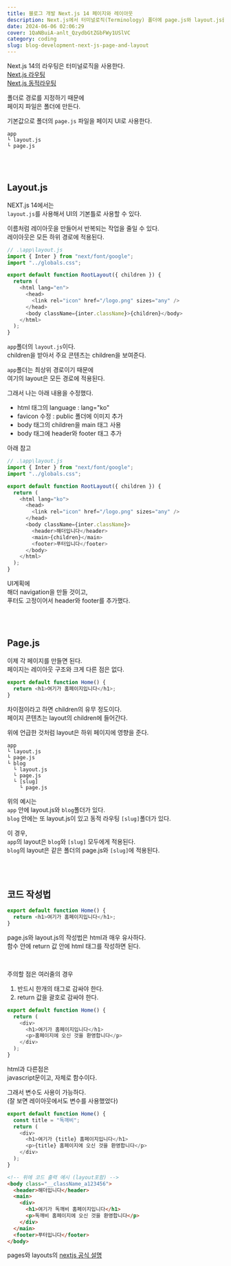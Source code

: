 ```yaml
---
title: 블로그 개발 Next.js 14 페이지와 레이아웃
description: Next.js에서 터미널로직(Terminology) 폴더에 page.js와 layout.js를 사용해서 UI를 만든다.
date: 2024-06-06 02:06:29
cover: 1QaNBuiA-anlt_QzydbGtZGbFWy1USlVC
category: coding
slug: blog-development-next-js-page-and-layout
---
```


Next.js 14의 라우팅은 터미널로직을 사용한다.  
[Next.js 라우팅](/blog/blog-development-next-js-routing)  
[Next.js 동적라우팅](/blog/blog-development-next-js-dynamic-Routes)

폴더로 경로를 지정하기 때문에  
페이지 파일은 폴더에 만든다.

기본값으로 폴더의 `page.js` 파일을 페이지 UI로 사용한다.

```
app
└ layout.js
└ page.js
```

<br>
<br>

## Layout.js

NEXT.js 14에서는  
`layout.js`를 사용해서 UI의 기본틀로 사용할 수 있다.

이름처럼 레이아웃을 만들어서 반복되는 작업을 줄일 수 있다.  
레이아웃은 모든 하위 경로에 적용된다.

```js
// .\app\layout.js
import { Inter } from "next/font/google";
import "../globals.css";

export default function RootLayout({ children }) {
  return (
    <html lang="en">
      <head>
        <link rel="icon" href="/logo.png" sizes="any" />
      </head>
      <body className={inter.className}>{children}</body>
    </html>
  );
}
```

`app`폴더의 `layout.js`이다.  
children을 받아서 주요 콘텐츠는 children을 보여준다.

`app`폴더는 최상위 경로이기 때문에  
여기의 layout은 모든 경로에 적용된다.

그래서 나는 아래 내용을 수정했다.

- html 태그의 language : lang="ko"
- favicon 수정 : public 폴더에 이미지 추가
- body 태그의 children을 main 태그 사용
- body 태그에 header와 footer 태그 추가

아래 참고

```js
// .\app\layout.js
import { Inter } from "next/font/google";
import "../globals.css";

export default function RootLayout({ children }) {
  return (
    <html lang="ko">
      <head>
        <link rel="icon" href="/logo.png" sizes="any" />
      </head>
      <body className={inter.className}>
        <header>해더입니다</header>
        <main>{children}</main>
        <footer>푸터입니다</footer>
      </body>
    </html>
  );
}
```

UI계획에  
해더 navigation을 만들 것이고,  
푸터도 고정이어서 header와 footer를 추가했다.

<br>
<br>

## Page.js

이제 각 페이지를 만들면 된다.  
페이지는 레이아웃 구조와 크게 다른 점은 없다.

```js
export default function Home() {
  return <h1>여기가 홈페이지입니다</h1>;
}
```

차이점이라고 하면 children의 유무 정도이다.  
페이지 콘텐츠는 layout의 children에 들어간다.

위에 언급한 것처럼 layout은 하위 페이지에 영향을 준다.

```
app
└ layout.js
└ page.js
└ blog
  └ layout.js
  └ page.js
  └ [slug]
    └ page.js
```

위의 예시는  
`app` 안에 layout.js와 `blog`폴더가 있다.  
`blog` 안에는 또 layout.js이 있고 동적 라우팅 `[slug]`폴더가 있다.

이 경우,  
`app`의 layout은 `blog`와 `[slug]` 모두에게 적용된다.  
`blog`의 layout은 같은 폴더의 page.js와 `[slug]`에 적용된다.

<br>
<br>

## 코드 작성법

```js
export default function Home() {
  return <h1>여기가 홈페이지입니다</h1>;
}
```

page.js와 layout.js의 작성법은 html과 매우 유사하다.  
함수 안에 return 값 안에 html 태그를 작성하면 된다.

<br>

주의할 점은 여러줄의 경우

1. 반드시 한개의 태그로 감싸야 한다.
2. return 값을 괄호로 감싸야 한다.

```js
export default function Home() {
  return (
    <div>
      <h1>여기가 홈페이지입니다</h1>
      <p>홈페이지에 오신 것을 환영합니다</p>
    </div>
  );
}
```

html과 다른점은  
javascript문이고, 자체로 함수이다.

그래서 변수도 사용이 가능하다.  
(잘 보면 레이아웃에서도 변수를 사용했었다)

```js
export default function Home() {
  const title = "독깨비";
  return (
    <div>
      <h1>여기가 {title} 홈페이지입니다</h1>
      <p>{title} 홈페이지에 오신 것을 환영합니다</p>
    </div>
  );
}
```

```html
<!-- 위에 코드 출력 예시 (layout포함) -->
<body class="__className_a123456">
  <header>해더입니다</header>
  <main>
    <div>
      <h1>여기가 독깨비 홈페이지입니다</h1>
      <p>독깨비 홈페이지에 오신 것을 환영합니다</p>
    </div>
  </main>
  <footer>푸터입니다</footer>
</body>
```

pages와 layouts의 [nextjs 공식 설명](https://nextjs.org/docs/app/building-your-application/routing/pages-and-layouts)
